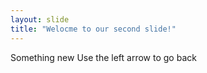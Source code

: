 ```yaml
---
layout: slide
title: "Welocme to our second slide!"
---
```

Something new
Use the left arrow to go back
